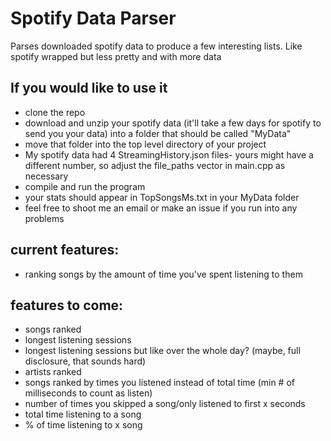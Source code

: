 # Spotify Data Parser
Parses downloaded spotify data to produce a few interesting lists. Like spotify wrapped but less pretty and with more data

## If you would like to use it
- clone the repo
- download and unzip your spotify data (it'll take a few days for spotify to send you your data) into a folder that should be called "MyData" 
- move that folder into the top level directory of your project
- My spotify data had 4 StreamingHistory.json files- yours might have a different number, so adjust the file_paths vector in main.cpp as necessary
- compile and run the program
- your stats should appear in TopSongsMs.txt in your MyData folder
- feel free to shoot me an email or make an issue if you run into any problems



## current features:
- ranking songs by the amount of time you've spent listening to them

## features to come:
- songs ranked
- longest listening sessions
- longest listening sessions but like over the whole day? (maybe, full disclosure, that sounds hard)
- artists ranked
- songs ranked by times you listened instead of total time (min # of milliseconds to count as listen)
- number of times you skipped a song/only listened to first x seconds
- total time listening to a song
- % of time listening to x song

